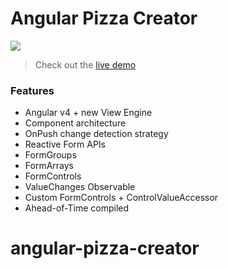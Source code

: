 # Angular Pizza Creator

<a href="https://ultimateangular.com" target="_blank"><img src="https://toddmotto.com/img/ua.png"></a>

> Check out the [live demo](https://toddmotto.com/angular-pizza-creator/)

### Features

* Angular v4 + new View Engine
* Component architecture
* OnPush change detection strategy
* Reactive Form APIs
* FormGroups
* FormArrays
* FormControls
* ValueChanges Observable
* Custom FormControls + ControlValueAccessor
* Ahead-of-Time compiled
# angular-pizza-creator

